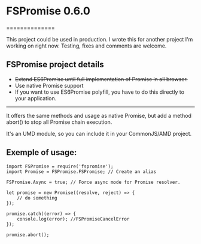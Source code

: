 # FSPromise 0.6.0
==============

This project could be used in production. I wrote this for another project I'm working on right now. Testing, fixes and comments are welcome.

## FSPromise project details
* ~~Extend ES6Promise until full implementation of Promise in all browser.~~
* Use native Promise support
* If you want to use ES6Promise polyfill, you have to do this directly to your application.

--------------------------

It offers the same methods and usage as native Promise, but add a method abort() to stop all Promise chain execution.

It's an UMD module, so you can include it in your CommonJS/AMD project.

## Exemple of usage: 

```
import FSPromise = require('fspromise');
import Promise = FSPromise.FSPromise; // Create an alias

FSPromise.Async = true; // Force async mode for Promise resolver.

let promise = new Promise((resolve, reject) => {
	// do something
});

promise.catch((error) => {
	console.log(error); //FSPromiseCancelError
});

promise.abort();
```
